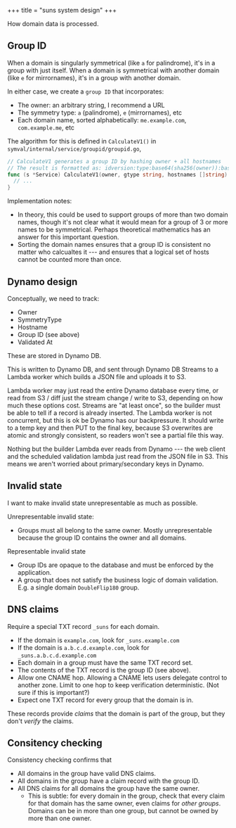 +++
title = "suns system design"
+++

How domain data is processed.

## Group ID

When a domain is singularly symmetrical (like `a` for palindrome),
it's in a group with just itself.
When a domain is symmetrical with another domain (like `e` for mirrornames),
it's in a group with another domain.

In either case, we create a `group ID` that incorporates:

* The owner: an arbitrary string, I recommend a URL
* The symmetry type: `a` (palindrome), `e` (mirrornames), etc
* Each domain name, sorted alphabetically: `me.example.com`, `com.example.me`, etc

The algorithm for this is defined in `CalculateV1()` in `symval/internal/service/groupid/groupid.go`,

```go
// CalculateV1 generates a group ID by hashing owner + all hostnames
// The result is formatted as: idversion:type:base64(sha256(owner)):base64(sha256(sort(hostnames))).
func (s *Service) CalculateV1(owner, gtype string, hostnames []string) (string, error) {
  // ...
}
```

Implementation notes:

* In theory, this could be used to support groups of more than two domain names,
  though it's not clear what it would mean for a group of 3 or more names to be symmetrical.
  Perhaps theoretical mathematics has an answer for this important question.
* Sorting the domain names ensures that a group ID is consistent no matter who calcualtes it ---
  and ensures that a logical set of hosts cannot be counted more than once.

## Dynamo design

Conceptually, we need to track:

* Owner
* SymmetryType
* Hostname
* Group ID (see above)
* Validated At

These are stored in Dynamo DB.

This is written to Dynamo DB,
and sent through Dynamo DB Streams to a Lambda worker
which builds a JSON file and uploads it to S3.

Lambda worker may just read the entire Dynamo database every time,
or read from S3 / diff just the stream change / write to S3,
depending on how much these options cost.
Streams are "at least once", so the builder must be able to tell if a record is already inserted.
The Lambda worker is not concurrent,
but this is ok be Dynamo has our backpressure.
It should write to a temp key and then PUT to the final key, because S3 overwrites are atomic and strongly consistent,
so readers won't see a partial file this way.

Nothing but the builder Lambda ever reads from Dynamo ---
the web client and the scheduled validation lambda just read from the JSON file in S3.
This means we aren't worried about primary/secondary keys in Dynamo.

## Invalid state

I want to make invalid state unrepresentable as much as possible.

Unrepresentable invalid state:

* Groups must all belong to the same owner.
  Mostly unrepresentable because the group ID contains the owner and all domains.

Representable invalid state

* Group IDs are opaque to the database and must be enforced by the application.
* A group that does not satisfy the business logic of domain validation.
  E.g. a single domain `DoubleFlip180` group.

## DNS claims

Require a special TXT record `_suns` for each domain.

* If the domain is `example.com`, look for `_suns.example.com`
* If the domain is `a.b.c.d.example.com`, look for `_suns.a.b.c.d.example.com`
* Each domain in a group must have the same TXT record set.
* The contents of the TXT record is the group ID (see above).
* Allow one CNAME hop.
  Allowing a CNAME lets users delegate control to another zone.
  Limit to one hop to keep verification deterministic.
  (Not sure if this is important?)
* Expect one TXT record for every group that the domain is in.

These records provide _claims_ that the domain is part of the group,
but they don't _verify_ the claims.

## Consitency checking

Consistency checking confirms that

* All domains in the group have valid DNS claims.
* All domains in the group have a claim record with the group ID.
* All DNS claims for all domains the group have the same owner.
  * This is subtle:
    for every domain in the group,
    check that every claim for that domain has the same owner,
    even claims for _other groups_.
    Domains can be in more than one group,
    but cannot be owned by more than one owner.
